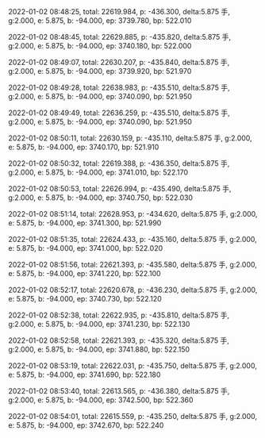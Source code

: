 2022-01-02 08:48:25, total: 22619.984, p: -436.300, delta:5.875 手, g:2.000, e: 5.875, b: -94.000, ep: 3739.780, bp: 522.010

2022-01-02 08:48:45, total: 22629.885, p: -435.820, delta:5.875 手, g:2.000, e: 5.875, b: -94.000, ep: 3740.180, bp: 522.000

2022-01-02 08:49:07, total: 22630.207, p: -435.840, delta:5.875 手, g:2.000, e: 5.875, b: -94.000, ep: 3739.920, bp: 521.970

2022-01-02 08:49:28, total: 22638.983, p: -435.510, delta:5.875 手, g:2.000, e: 5.875, b: -94.000, ep: 3740.090, bp: 521.950

2022-01-02 08:49:49, total: 22636.259, p: -435.510, delta:5.875 手, g:2.000, e: 5.875, b: -94.000, ep: 3740.090, bp: 521.950

2022-01-02 08:50:11, total: 22630.159, p: -435.110, delta:5.875 手, g:2.000, e: 5.875, b: -94.000, ep: 3740.170, bp: 521.910

2022-01-02 08:50:32, total: 22619.388, p: -436.350, delta:5.875 手, g:2.000, e: 5.875, b: -94.000, ep: 3741.010, bp: 522.170

2022-01-02 08:50:53, total: 22626.994, p: -435.490, delta:5.875 手, g:2.000, e: 5.875, b: -94.000, ep: 3740.750, bp: 522.030

2022-01-02 08:51:14, total: 22628.953, p: -434.620, delta:5.875 手, g:2.000, e: 5.875, b: -94.000, ep: 3741.300, bp: 521.990

2022-01-02 08:51:35, total: 22624.433, p: -435.160, delta:5.875 手, g:2.000, e: 5.875, b: -94.000, ep: 3741.000, bp: 522.020

2022-01-02 08:51:56, total: 22621.393, p: -435.580, delta:5.875 手, g:2.000, e: 5.875, b: -94.000, ep: 3741.220, bp: 522.100

2022-01-02 08:52:17, total: 22620.678, p: -436.230, delta:5.875 手, g:2.000, e: 5.875, b: -94.000, ep: 3740.730, bp: 522.120

2022-01-02 08:52:38, total: 22622.935, p: -435.810, delta:5.875 手, g:2.000, e: 5.875, b: -94.000, ep: 3741.230, bp: 522.130

2022-01-02 08:52:58, total: 22621.393, p: -435.320, delta:5.875 手, g:2.000, e: 5.875, b: -94.000, ep: 3741.880, bp: 522.150

2022-01-02 08:53:19, total: 22622.031, p: -435.750, delta:5.875 手, g:2.000, e: 5.875, b: -94.000, ep: 3741.690, bp: 522.180

2022-01-02 08:53:40, total: 22613.565, p: -436.380, delta:5.875 手, g:2.000, e: 5.875, b: -94.000, ep: 3742.500, bp: 522.360

2022-01-02 08:54:01, total: 22615.559, p: -435.250, delta:5.875 手, g:2.000, e: 5.875, b: -94.000, ep: 3742.670, bp: 522.240